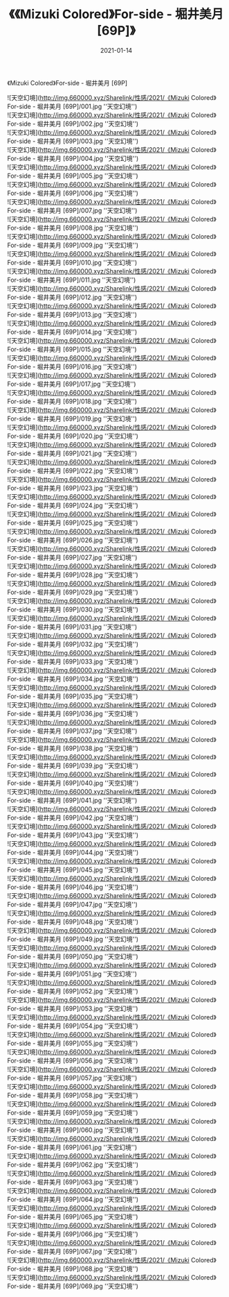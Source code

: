 ﻿---
layout: post
title:  《《Mizuki Colored》For-side - 堀井美月 [69P]》
date:   2021-01-14
img: http://img.660000.xyz/Sharelink/性感/2021/《Mizuki Colored》For-side - 堀井美月 [69P]/000.jpg
categories: [美女, 性感, 泳衣]
---

《Mizuki Colored》For-side - 堀井美月 [69P]



![天空幻境](http://img.660000.xyz/Sharelink/性感/2021/《Mizuki Colored》For-side - 堀井美月 [69P]/001.jpg ''天空幻境'') <br>
![天空幻境](http://img.660000.xyz/Sharelink/性感/2021/《Mizuki Colored》For-side - 堀井美月 [69P]/002.jpg ''天空幻境'') <br>
![天空幻境](http://img.660000.xyz/Sharelink/性感/2021/《Mizuki Colored》For-side - 堀井美月 [69P]/003.jpg ''天空幻境'') <br>
![天空幻境](http://img.660000.xyz/Sharelink/性感/2021/《Mizuki Colored》For-side - 堀井美月 [69P]/004.jpg ''天空幻境'') <br>
![天空幻境](http://img.660000.xyz/Sharelink/性感/2021/《Mizuki Colored》For-side - 堀井美月 [69P]/005.jpg ''天空幻境'') <br>
![天空幻境](http://img.660000.xyz/Sharelink/性感/2021/《Mizuki Colored》For-side - 堀井美月 [69P]/006.jpg ''天空幻境'') <br>
![天空幻境](http://img.660000.xyz/Sharelink/性感/2021/《Mizuki Colored》For-side - 堀井美月 [69P]/007.jpg ''天空幻境'') <br>
![天空幻境](http://img.660000.xyz/Sharelink/性感/2021/《Mizuki Colored》For-side - 堀井美月 [69P]/008.jpg ''天空幻境'') <br>
![天空幻境](http://img.660000.xyz/Sharelink/性感/2021/《Mizuki Colored》For-side - 堀井美月 [69P]/009.jpg ''天空幻境'') <br>
![天空幻境](http://img.660000.xyz/Sharelink/性感/2021/《Mizuki Colored》For-side - 堀井美月 [69P]/010.jpg ''天空幻境'') <br>
![天空幻境](http://img.660000.xyz/Sharelink/性感/2021/《Mizuki Colored》For-side - 堀井美月 [69P]/011.jpg ''天空幻境'') <br>
![天空幻境](http://img.660000.xyz/Sharelink/性感/2021/《Mizuki Colored》For-side - 堀井美月 [69P]/012.jpg ''天空幻境'') <br>
![天空幻境](http://img.660000.xyz/Sharelink/性感/2021/《Mizuki Colored》For-side - 堀井美月 [69P]/013.jpg ''天空幻境'') <br>
![天空幻境](http://img.660000.xyz/Sharelink/性感/2021/《Mizuki Colored》For-side - 堀井美月 [69P]/014.jpg ''天空幻境'') <br>
![天空幻境](http://img.660000.xyz/Sharelink/性感/2021/《Mizuki Colored》For-side - 堀井美月 [69P]/015.jpg ''天空幻境'') <br>
![天空幻境](http://img.660000.xyz/Sharelink/性感/2021/《Mizuki Colored》For-side - 堀井美月 [69P]/016.jpg ''天空幻境'') <br>
![天空幻境](http://img.660000.xyz/Sharelink/性感/2021/《Mizuki Colored》For-side - 堀井美月 [69P]/017.jpg ''天空幻境'') <br>
![天空幻境](http://img.660000.xyz/Sharelink/性感/2021/《Mizuki Colored》For-side - 堀井美月 [69P]/018.jpg ''天空幻境'') <br>
![天空幻境](http://img.660000.xyz/Sharelink/性感/2021/《Mizuki Colored》For-side - 堀井美月 [69P]/019.jpg ''天空幻境'') <br>
![天空幻境](http://img.660000.xyz/Sharelink/性感/2021/《Mizuki Colored》For-side - 堀井美月 [69P]/020.jpg ''天空幻境'') <br>
![天空幻境](http://img.660000.xyz/Sharelink/性感/2021/《Mizuki Colored》For-side - 堀井美月 [69P]/021.jpg ''天空幻境'') <br>
![天空幻境](http://img.660000.xyz/Sharelink/性感/2021/《Mizuki Colored》For-side - 堀井美月 [69P]/022.jpg ''天空幻境'') <br>
![天空幻境](http://img.660000.xyz/Sharelink/性感/2021/《Mizuki Colored》For-side - 堀井美月 [69P]/023.jpg ''天空幻境'') <br>
![天空幻境](http://img.660000.xyz/Sharelink/性感/2021/《Mizuki Colored》For-side - 堀井美月 [69P]/024.jpg ''天空幻境'') <br>
![天空幻境](http://img.660000.xyz/Sharelink/性感/2021/《Mizuki Colored》For-side - 堀井美月 [69P]/025.jpg ''天空幻境'') <br>
![天空幻境](http://img.660000.xyz/Sharelink/性感/2021/《Mizuki Colored》For-side - 堀井美月 [69P]/026.jpg ''天空幻境'') <br>
![天空幻境](http://img.660000.xyz/Sharelink/性感/2021/《Mizuki Colored》For-side - 堀井美月 [69P]/027.jpg ''天空幻境'') <br>
![天空幻境](http://img.660000.xyz/Sharelink/性感/2021/《Mizuki Colored》For-side - 堀井美月 [69P]/028.jpg ''天空幻境'') <br>
![天空幻境](http://img.660000.xyz/Sharelink/性感/2021/《Mizuki Colored》For-side - 堀井美月 [69P]/029.jpg ''天空幻境'') <br>
![天空幻境](http://img.660000.xyz/Sharelink/性感/2021/《Mizuki Colored》For-side - 堀井美月 [69P]/030.jpg ''天空幻境'') <br>
![天空幻境](http://img.660000.xyz/Sharelink/性感/2021/《Mizuki Colored》For-side - 堀井美月 [69P]/031.jpg ''天空幻境'') <br>
![天空幻境](http://img.660000.xyz/Sharelink/性感/2021/《Mizuki Colored》For-side - 堀井美月 [69P]/032.jpg ''天空幻境'') <br>
![天空幻境](http://img.660000.xyz/Sharelink/性感/2021/《Mizuki Colored》For-side - 堀井美月 [69P]/033.jpg ''天空幻境'') <br>
![天空幻境](http://img.660000.xyz/Sharelink/性感/2021/《Mizuki Colored》For-side - 堀井美月 [69P]/034.jpg ''天空幻境'') <br>
![天空幻境](http://img.660000.xyz/Sharelink/性感/2021/《Mizuki Colored》For-side - 堀井美月 [69P]/035.jpg ''天空幻境'') <br>
![天空幻境](http://img.660000.xyz/Sharelink/性感/2021/《Mizuki Colored》For-side - 堀井美月 [69P]/036.jpg ''天空幻境'') <br>
![天空幻境](http://img.660000.xyz/Sharelink/性感/2021/《Mizuki Colored》For-side - 堀井美月 [69P]/037.jpg ''天空幻境'') <br>
![天空幻境](http://img.660000.xyz/Sharelink/性感/2021/《Mizuki Colored》For-side - 堀井美月 [69P]/038.jpg ''天空幻境'') <br>
![天空幻境](http://img.660000.xyz/Sharelink/性感/2021/《Mizuki Colored》For-side - 堀井美月 [69P]/039.jpg ''天空幻境'') <br>
![天空幻境](http://img.660000.xyz/Sharelink/性感/2021/《Mizuki Colored》For-side - 堀井美月 [69P]/040.jpg ''天空幻境'') <br>
![天空幻境](http://img.660000.xyz/Sharelink/性感/2021/《Mizuki Colored》For-side - 堀井美月 [69P]/041.jpg ''天空幻境'') <br>
![天空幻境](http://img.660000.xyz/Sharelink/性感/2021/《Mizuki Colored》For-side - 堀井美月 [69P]/042.jpg ''天空幻境'') <br>
![天空幻境](http://img.660000.xyz/Sharelink/性感/2021/《Mizuki Colored》For-side - 堀井美月 [69P]/043.jpg ''天空幻境'') <br>
![天空幻境](http://img.660000.xyz/Sharelink/性感/2021/《Mizuki Colored》For-side - 堀井美月 [69P]/044.jpg ''天空幻境'') <br>
![天空幻境](http://img.660000.xyz/Sharelink/性感/2021/《Mizuki Colored》For-side - 堀井美月 [69P]/045.jpg ''天空幻境'') <br>
![天空幻境](http://img.660000.xyz/Sharelink/性感/2021/《Mizuki Colored》For-side - 堀井美月 [69P]/046.jpg ''天空幻境'') <br>
![天空幻境](http://img.660000.xyz/Sharelink/性感/2021/《Mizuki Colored》For-side - 堀井美月 [69P]/047.jpg ''天空幻境'') <br>
![天空幻境](http://img.660000.xyz/Sharelink/性感/2021/《Mizuki Colored》For-side - 堀井美月 [69P]/048.jpg ''天空幻境'') <br>
![天空幻境](http://img.660000.xyz/Sharelink/性感/2021/《Mizuki Colored》For-side - 堀井美月 [69P]/049.jpg ''天空幻境'') <br>
![天空幻境](http://img.660000.xyz/Sharelink/性感/2021/《Mizuki Colored》For-side - 堀井美月 [69P]/050.jpg ''天空幻境'') <br>
![天空幻境](http://img.660000.xyz/Sharelink/性感/2021/《Mizuki Colored》For-side - 堀井美月 [69P]/051.jpg ''天空幻境'') <br>
![天空幻境](http://img.660000.xyz/Sharelink/性感/2021/《Mizuki Colored》For-side - 堀井美月 [69P]/052.jpg ''天空幻境'') <br>
![天空幻境](http://img.660000.xyz/Sharelink/性感/2021/《Mizuki Colored》For-side - 堀井美月 [69P]/053.jpg ''天空幻境'') <br>
![天空幻境](http://img.660000.xyz/Sharelink/性感/2021/《Mizuki Colored》For-side - 堀井美月 [69P]/054.jpg ''天空幻境'') <br>
![天空幻境](http://img.660000.xyz/Sharelink/性感/2021/《Mizuki Colored》For-side - 堀井美月 [69P]/055.jpg ''天空幻境'') <br>
![天空幻境](http://img.660000.xyz/Sharelink/性感/2021/《Mizuki Colored》For-side - 堀井美月 [69P]/056.jpg ''天空幻境'') <br>
![天空幻境](http://img.660000.xyz/Sharelink/性感/2021/《Mizuki Colored》For-side - 堀井美月 [69P]/057.jpg ''天空幻境'') <br>
![天空幻境](http://img.660000.xyz/Sharelink/性感/2021/《Mizuki Colored》For-side - 堀井美月 [69P]/058.jpg ''天空幻境'') <br>
![天空幻境](http://img.660000.xyz/Sharelink/性感/2021/《Mizuki Colored》For-side - 堀井美月 [69P]/059.jpg ''天空幻境'') <br>
![天空幻境](http://img.660000.xyz/Sharelink/性感/2021/《Mizuki Colored》For-side - 堀井美月 [69P]/060.jpg ''天空幻境'') <br>
![天空幻境](http://img.660000.xyz/Sharelink/性感/2021/《Mizuki Colored》For-side - 堀井美月 [69P]/061.jpg ''天空幻境'') <br>
![天空幻境](http://img.660000.xyz/Sharelink/性感/2021/《Mizuki Colored》For-side - 堀井美月 [69P]/062.jpg ''天空幻境'') <br>
![天空幻境](http://img.660000.xyz/Sharelink/性感/2021/《Mizuki Colored》For-side - 堀井美月 [69P]/063.jpg ''天空幻境'') <br>
![天空幻境](http://img.660000.xyz/Sharelink/性感/2021/《Mizuki Colored》For-side - 堀井美月 [69P]/064.jpg ''天空幻境'') <br>
![天空幻境](http://img.660000.xyz/Sharelink/性感/2021/《Mizuki Colored》For-side - 堀井美月 [69P]/065.jpg ''天空幻境'') <br>
![天空幻境](http://img.660000.xyz/Sharelink/性感/2021/《Mizuki Colored》For-side - 堀井美月 [69P]/066.jpg ''天空幻境'') <br>
![天空幻境](http://img.660000.xyz/Sharelink/性感/2021/《Mizuki Colored》For-side - 堀井美月 [69P]/067.jpg ''天空幻境'') <br>
![天空幻境](http://img.660000.xyz/Sharelink/性感/2021/《Mizuki Colored》For-side - 堀井美月 [69P]/068.jpg ''天空幻境'') <br>
![天空幻境](http://img.660000.xyz/Sharelink/性感/2021/《Mizuki Colored》For-side - 堀井美月 [69P]/069.jpg ''天空幻境'') <br>